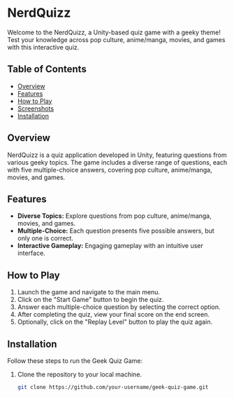 # NerdQuizz

Welcome to the NerdQuizz, a Unity-based quiz game with a geeky theme! Test your knowledge across pop culture, anime/manga, movies, and games with this interactive quiz.

## Table of Contents
- [Overview](#overview)
- [Features](#features)
- [How to Play](#how-to-play)
- [Screenshots](#screenshots)
- [Installation](#installation)

## Overview

NerdQuizz is a quiz application developed in Unity, featuring questions from various geeky topics. The game includes a diverse range of questions, each with five multiple-choice answers, covering pop culture, anime/manga, movies, and games.

## Features

- **Diverse Topics:** Explore questions from pop culture, anime/manga, movies, and games.
- **Multiple-Choice:** Each question presents five possible answers, but only one is correct.
- **Interactive Gameplay:** Engaging gameplay with an intuitive user interface.

## How to Play

1. Launch the game and navigate to the main menu.
2. Click on the "Start Game" button to begin the quiz.
3. Answer each multiple-choice question by selecting the correct option.
4. After completing the quiz, view your final score on the end screen.
5. Optionally, click on the "Replay Level" button to play the quiz again.

## Installation

Follow these steps to run the Geek Quiz Game:

1. Clone the repository to your local machine.
   ```bash
   git clone https://github.com/your-username/geek-quiz-game.git
